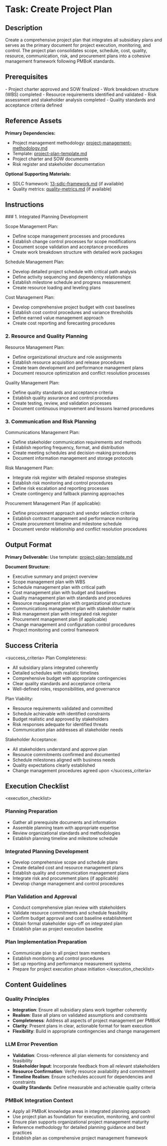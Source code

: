 # Task: Create Project Plan

## Description

Create a comprehensive project plan that integrates all subsidiary plans and serves as the primary document for project execution, monitoring, and control. The project plan consolidates scope, schedule, cost, quality, resource, communication, risk, and procurement plans into a cohesive management framework following PMBoK standards.

## Prerequisites

<prerequisites>
- Project charter approved and SOW finalized
- Work breakdown structure (WBS) completed
- Resource requirements identified and validated
- Risk assessment and stakeholder analysis completed
- Quality standards and acceptance criteria defined
</prerequisites>

## Reference Assets

**Primary Dependencies:**
- Project management methodology: [project-management-methodology.md](./.krci-ai/data/project-management-methodology.md)
- Template: [project-plan-template.md](./.krci-ai/templates/project-plan-template.md)
- Project charter and SOW documents
- Risk register and stakeholder documentation

**Optional Supporting Materials:**
- SDLC framework: [13-sdlc-framework.md](./docs/architecture/13-sdlc-framework.md) (if available)
- Quality metrics: [quality-metrics.md](./.krci-ai/data/quality-metrics.md) (if available)

## Instructions

<instructions>
### 1. Integrated Planning Development

Scope Management Plan:
- Define scope management processes and procedures
- Establish change control processes for scope modifications
- Document scope validation and acceptance procedures
- Create work breakdown structure with detailed work packages

Schedule Management Plan:
- Develop detailed project schedule with critical path analysis
- Define activity sequencing and dependency relationships
- Establish milestone schedule and progress measurement
- Create resource loading and leveling plans

Cost Management Plan:
- Develop comprehensive project budget with cost baselines
- Establish cost control procedures and variance thresholds
- Define earned value management approach
- Create cost reporting and forecasting procedures

### 2. Resource and Quality Planning

Resource Management Plan:
- Define organizational structure and role assignments
- Establish resource acquisition and release procedures
- Create team development and performance management plans
- Document resource optimization and conflict resolution processes

Quality Management Plan:
- Define quality standards and acceptance criteria
- Establish quality assurance and control procedures
- Create testing, review, and validation processes
- Document continuous improvement and lessons learned procedures

### 3. Communication and Risk Planning

Communications Management Plan:
- Define stakeholder communication requirements and methods
- Establish reporting frequency, format, and distribution
- Create meeting schedules and decision-making procedures
- Document information management and storage protocols

Risk Management Plan:
- Integrate risk register with detailed response strategies
- Establish risk monitoring and control procedures
- Define risk escalation and reporting processes
- Create contingency and fallback planning approaches

Procurement Management Plan (if applicable):
- Define procurement approach and vendor selection criteria
- Establish contract management and performance monitoring
- Create procurement timeline and milestone schedule
- Document vendor relationship and conflict resolution procedures
</instructions>

## Output Format

**Primary Deliverable:**
Use template: [project-plan-template.md](./.krci-ai/templates/project-plan-template.md)

**Document Structure:**
- Executive summary and project overview
- Scope management plan with WBS
- Schedule management plan with critical path
- Cost management plan with budget and baselines
- Quality management plan with standards and procedures
- Resource management plan with organizational structure
- Communications management plan with stakeholder matrix
- Risk management plan with integrated risk register
- Procurement management plan (if applicable)
- Change management and configuration control procedures
- Project monitoring and control framework

## Success Criteria

<success_criteria>
Plan Completeness:
- All subsidiary plans integrated coherently
- Detailed schedules with realistic timelines
- Comprehensive budget with appropriate contingencies
- Clear quality standards and acceptance criteria
- Well-defined roles, responsibilities, and governance

Plan Viability:
- Resource requirements validated and committed
- Schedule achievable with identified constraints
- Budget realistic and approved by stakeholders
- Risk responses adequate for identified threats
- Communication plan addresses all stakeholder needs

Stakeholder Acceptance:
- All stakeholders understand and approve plan
- Resource commitments confirmed and documented
- Schedule milestones aligned with business needs
- Quality expectations clearly established
- Change management procedures agreed upon
</success_criteria>

## Execution Checklist

<execution_checklist>
### Planning Preparation
- Gather all prerequisite documents and information
- Assemble planning team with appropriate expertise
- Review organizational standards and methodologies
- Establish planning timeline and milestone schedule

### Integrated Planning Development
- Develop comprehensive scope and schedule plans
- Create detailed cost and resource management plans
- Establish quality and communication management plans
- Integrate risk and procurement plans (if applicable)
- Develop change management and control procedures

### Plan Validation and Approval
- Conduct comprehensive plan review with stakeholders
- Validate resource commitments and schedule feasibility
- Confirm budget approval and cost baseline establishment
- Obtain formal stakeholder sign-off on integrated plan
- Establish plan as project execution baseline

### Plan Implementation Preparation
- Communicate plan to all project team members
- Establish monitoring and control procedures
- Set up reporting and performance measurement systems
- Prepare for project execution phase initiation
</execution_checklist>

## Content Guidelines

### Quality Principles
- **Integration**: Ensure all subsidiary plans work together coherently
- **Realism**: Base all plans on validated assumptions and constraints
- **Completeness**: Address all aspects of project management per PMBoK
- **Clarity**: Present plans in clear, actionable format for team execution
- **Flexibility**: Build in appropriate contingencies and change management

### LLM Error Prevention
- **Validation**: Cross-reference all plan elements for consistency and feasibility
- **Stakeholder Input**: Incorporate feedback from all relevant stakeholders
- **Resource Confirmation**: Verify resource availability and commitment
- **Timeline Realism**: Ensure schedules account for dependencies and constraints
- **Quality Standards**: Define measurable and achievable quality criteria

### PMBoK Integration Context
- Apply all PMBoK knowledge areas in integrated planning approach
- Use project plan as foundation for execution, monitoring, and control
- Ensure plan supports organizational project management maturity
- Reference methodology for detailed planning guidance and best practices
- Establish plan as comprehensive project management framework
